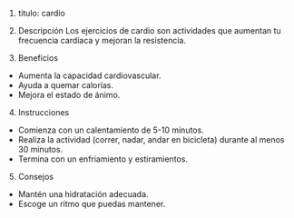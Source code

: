 1. titulo: cardio 

2. Descripción
Los ejercicios de cardio son actividades que aumentan tu frecuencia cardíaca y mejoran la resistencia.

3. Beneficios
- Aumenta la capacidad cardiovascular.
- Ayuda a quemar calorías.
- Mejora el estado de ánimo.

4. Instrucciones
- Comienza con un calentamiento de 5-10 minutos.
- Realiza la actividad (correr, nadar, andar en bicicleta) durante al menos 30 minutos.
- Termina con un enfriamiento y estiramientos.

5. Consejos
- Mantén una hidratación adecuada.
- Escoge un ritmo que puedas mantener.